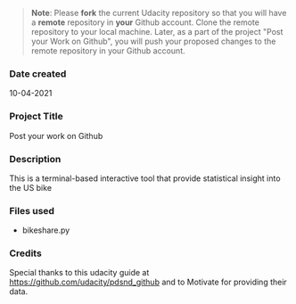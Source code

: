 >**Note**: Please **fork** the current Udacity repository so that you will have a **remote** repository in **your** Github account. Clone the remote repository to your local machine. Later, as a part of the project "Post your Work on Github", you will push your proposed changes to the remote repository in your Github account.

### Date created
10-04-2021

### Project Title
Post your work on Github

### Description
This is a terminal-based interactive tool that provide statistical insight into the US bike

### Files used
- bikeshare.py

### Credits
Special thanks to this udacity guide at https://github.com/udacity/pdsnd_github and to Motivate for providing their data.

